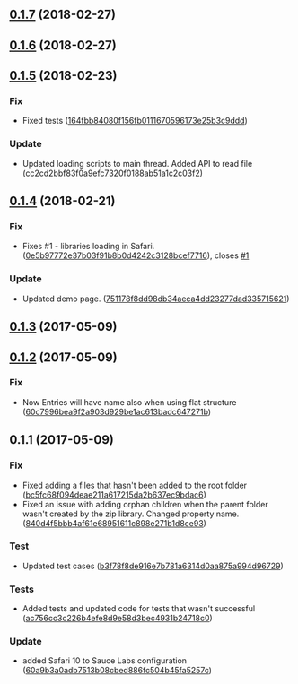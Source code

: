 <a name="0.1.7"></a>
## [0.1.7](https://github.com/advanced-rest-client/web-unzip/compare/0.1.6...0.1.7) (2018-02-27)




<a name="0.1.6"></a>
## [0.1.6](https://github.com/advanced-rest-client/web-unzip/compare/0.1.5...0.1.6) (2018-02-27)




<a name="0.1.5"></a>
## [0.1.5](https://github.com/advanced-rest-client/web-unzip/compare/0.1.4...0.1.5) (2018-02-23)


### Fix

* Fixed tests ([164fbb84080f156fb0111670596173e25b3c9ddd](https://github.com/advanced-rest-client/web-unzip/commit/164fbb84080f156fb0111670596173e25b3c9ddd))

### Update

* Updated loading scripts to main thread. Added API to read file ([cc2cd2bbf83f0a9efc7320f0188ab51a1c2c03f2](https://github.com/advanced-rest-client/web-unzip/commit/cc2cd2bbf83f0a9efc7320f0188ab51a1c2c03f2))



<a name="0.1.4"></a>
## [0.1.4](https://github.com/advanced-rest-client/web-unzip/compare/0.1.2...0.1.4) (2018-02-21)


### Fix

* Fixes #1 - libraries loading in Safari. ([0e5b97772e37b03f91b8b0d4242c3128bcef7716](https://github.com/advanced-rest-client/web-unzip/commit/0e5b97772e37b03f91b8b0d4242c3128bcef7716)), closes [#1](https://github.com/advanced-rest-client/web-unzip/issues/1)

### Update

* Updated demo page. ([751178f8dd98db34aeca4dd23277dad335715621](https://github.com/advanced-rest-client/web-unzip/commit/751178f8dd98db34aeca4dd23277dad335715621))



<a name="0.1.3"></a>
## [0.1.3](https://github.com/advanced-rest-client/web-unzip/compare/0.1.2...v0.1.3) (2017-05-09)




<a name="0.1.2"></a>
## [0.1.2](https://github.com/advanced-rest-client/web-unzip/compare/0.1.1...v0.1.2) (2017-05-09)


### Fix

* Now Entries will have name also when using flat structure ([60c7996bea9f2a903d929be1ac613badc647271b](https://github.com/advanced-rest-client/web-unzip/commit/60c7996bea9f2a903d929be1ac613badc647271b))



<a name="0.1.1"></a>
## 0.1.1 (2017-05-09)


### Fix

* Fixed adding a files that hasn't been added to the root folder ([bc5fc68f094deae211a617215da2b637ec9bdac6](https://github.com/advanced-rest-client/web-unzip/commit/bc5fc68f094deae211a617215da2b637ec9bdac6))
* Fixed an issue with adding orphan children when the parent folder wasn't created by the zip library. Changed property name. ([840d4f5bbb4af61e68951611c898e271b1d8ce93](https://github.com/advanced-rest-client/web-unzip/commit/840d4f5bbb4af61e68951611c898e271b1d8ce93))

### Test

* Updated test cases ([b3f78f8de916e7b781a6314d0aa875a994d96729](https://github.com/advanced-rest-client/web-unzip/commit/b3f78f8de916e7b781a6314d0aa875a994d96729))

### Tests

* Added tests and updated code for tests that wasn't successful ([ac756cc3c226b4efe8d9e58d3bec4931b24718c0](https://github.com/advanced-rest-client/web-unzip/commit/ac756cc3c226b4efe8d9e58d3bec4931b24718c0))

### Update

* added Safari 10 to Sauce Labs configuration ([60a9b3a0adb7513b08cbed886fc504b45fa5257c](https://github.com/advanced-rest-client/web-unzip/commit/60a9b3a0adb7513b08cbed886fc504b45fa5257c))



